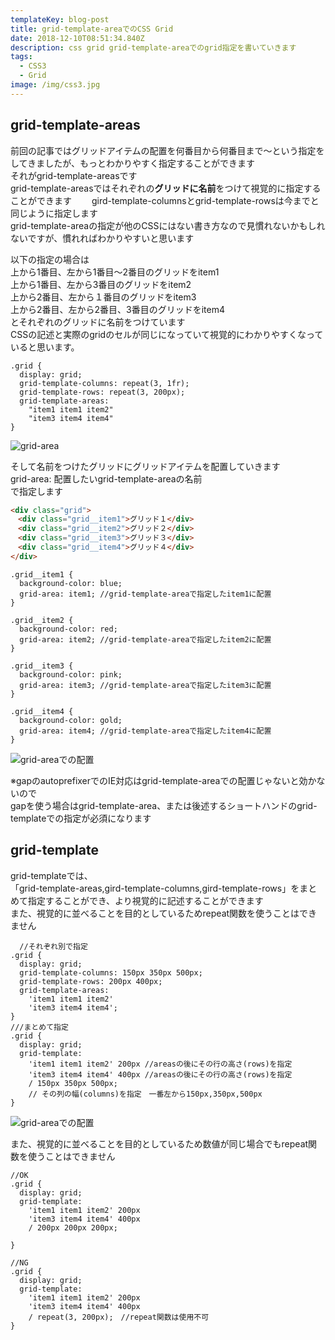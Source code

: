 ```yaml
---
templateKey: blog-post
title: grid-template-areaでのCSS Grid
date: 2018-12-10T08:51:34.840Z
description: css grid grid-template-areaでのgrid指定を書いていきます
tags:
  - CSS3
  - Grid
image: /img/css3.jpg
---
```

## grid-template-areas

前回の記事ではグリッドアイテムの配置を何番目から何番目まで〜という指定をしてきましたが、もっとわかりやすく指定することができます\
それがgrid-template-areasです\
grid-template-areasではそれぞれの**グリッドに名前**をつけて視覚的に指定することができます　　
gird-template-columnsとgrid-template-rowsは今までと同じように指定します\
grid-template-areaの指定が他のCSSにはない書き方なので見慣れないかもしれないですが、慣れればわかりやすいと思います  

以下の指定の場合は\
上から1番目、左から1番目〜2番目のグリッドをitem1\
上から1番目、左から3番目のグリッドをitem2\
上から2番目、左から１番目のグリッドをitem3\
上から2番目、左から2番目、3番目のグリッドをitem4\
とそれぞれのグリッドに名前をつけています\
CSSの記述と実際のgridのセルが同じになっていて視覚的にわかりやすくなっていると思います。

```scss:
.grid {
  display: grid;
  grid-template-columns: repeat(3, 1fr);
  grid-template-rows: repeat(3, 200px);
  grid-template-areas: 
    "item1 item1 item2"
    "item3 item4 item4"
}
```

![grid-area](/img/grid-area01.png)

そして名前をつけたグリッドにグリッドアイテムを配置していきます\
grid-area: 配置したいgrid-template-areaの名前\
で指定します

```html
<div class="grid">
　<div class="grid__item1">グリッド１</div>
　<div class="grid__item2">グリッド２</div>
　<div class="grid__item3">グリッド３</div>
　<div class="grid__item4">グリッド４</div>
</div>
```

```scss:
.grid__item1 {
  background-color: blue;
  grid-area: item1; //grid-template-areaで指定したitem1に配置
}

.grid__item2 {
  background-color: red;
  grid-area: item2; //grid-template-areaで指定したitem2に配置
}

.grid__item3 {
  background-color: pink;
  grid-area: item3; //grid-template-areaで指定したitem3に配置
}

.grid__item4 {
  background-color: gold;
  grid-area: item4; //grid-template-areaで指定したitem4に配置
}
```

![grid-areaでの配置](/img/grid-area02.png)

※gapのautoprefixerでのIE対応はgrid-template-areaでの配置じゃないと効かないので\
gapを使う場合はgrid-template-area、または後述するショートハンドのgrid-templateでの指定が必須になります


## grid-template
grid-templateでは、  
「grid-template-areas,gird-template-columns,gird-template-rows」をまとめて指定することができ、より視覚的に記述することができます  \
また、視覚的に並べることを目的としているためrepeat関数を使うことはできません
```scss:
  //それぞれ別で指定
.grid {
  display: grid;
  grid-template-columns: 150px 350px 500px;
  grid-template-rows: 200px 400px;
  grid-template-areas:
    'item1 item1 item2'
    'item3 item4 item4';
}
///まとめて指定
.grid {
  display: grid;
  grid-template:
    'item1 item1 item2' 200px //areasの後にその行の高さ(rows)を指定
    'item3 item4 item4' 400px //areasの後にその行の高さ(rows)を指定
    / 150px 350px 500px;
    // その列の幅(columns)を指定　一番左から150px,350px,500px
}
```
![grid-areaでの配置](/img/grid-template01.jpg)


また、視覚的に並べることを目的としているため数値が同じ場合でもrepeat関数を使うことはできません
```scss:
//OK
.grid {
  display: grid;
  grid-template:
    'item1 item1 item2' 200px 
    'item3 item4 item4' 400px 
    / 200px 200px 200px; 
}

//NG
.grid {
  display: grid;
  grid-template:
    'item1 item1 item2' 200px
    'item3 item4 item4' 400px
    / repeat(3, 200px);　//repeat関数は使用不可
}
```
